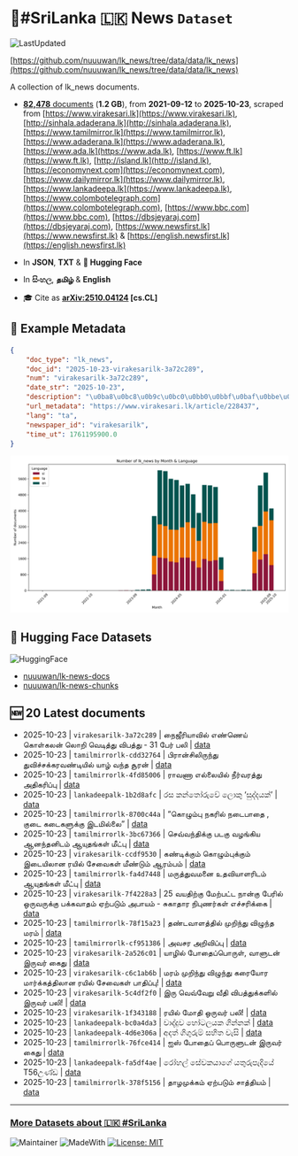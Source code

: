 # 📄#SriLanka 🇱🇰 News `Dataset`

![LastUpdated](https://img.shields.io/badge/last_updated-2025--10--23_10:47:36-green)

[https://github.com/nuuuwan/lk_news/tree/data/data/lk_news](https://github.com/nuuuwan/lk_news/tree/data/data/lk_news)

A collection of lk_news documents.

- [**82,478** documents](https://github.com/nuuuwan/lk_news/tree/data/data/lk_news) (**1.2 GB**), from **2021-09-12** to **2025-10-23**, scraped from [https://www.virakesari.lk](https://www.virakesari.lk), [http://sinhala.adaderana.lk](http://sinhala.adaderana.lk), [https://www.tamilmirror.lk](https://www.tamilmirror.lk), [https://www.adaderana.lk](https://www.adaderana.lk), [https://www.ada.lk](https://www.ada.lk), [https://www.ft.lk](https://www.ft.lk), [http://island.lk](http://island.lk), [https://economynext.com](https://economynext.com), [https://www.dailymirror.lk](https://www.dailymirror.lk), [https://www.lankadeepa.lk](https://www.lankadeepa.lk), [https://www.colombotelegraph.com](https://www.colombotelegraph.com), [https://www.bbc.com](https://www.bbc.com), [https://dbsjeyaraj.com](https://dbsjeyaraj.com), [https://www.newsfirst.lk](https://www.newsfirst.lk) & [https://english.newsfirst.lk](https://english.newsfirst.lk)

- In **JSON**, **TXT** & **🤗 Hugging Face**

- In **සිංහල**, **தமிழ்** & **English**

- 🎓 Cite as **[arXiv:2510.04124](https://arxiv.org/abs/2510.04124) [cs.CL]**

## 📝 Example Metadata

```json
{
    "doc_type": "lk_news",
    "doc_id": "2025-10-23-virakesarilk-3a72c289",
    "num": "virakesarilk-3a72c289",
    "date_str": "2025-10-23",
    "description": "\u0ba8\u0bc8\u0b9c\u0bc0\u0bb0\u0bbf\u0baf\u0bbe\u0bb5\u0bbf\u0bb2\u0bcd \u0b8e\u0ba3\u0bcd\u0ba3\u0bc6\u0baf\u0bcd \u0b95\u0bca\u0bb3\u0bcd\u0b95\u0bb2\u0ba9\u0bcd \u0bb2\u0bca\u0bb1\u0bbf \u0bb5\u0bc6\u0b9f\u0bbf\u0ba4\u0bcd\u0ba4\u0bc1 \u0bb5\u0bbf\u0baa\u0ba4\u0bcd\u0ba4\u0bc1 - 31 \u0baa\u0bc7\u0bb0\u0bcd \u0baa\u0bb2\u0bbf",
    "url_metadata": "https://www.virakesari.lk/article/228437",
    "lang": "ta",
    "newspaper_id": "virakesarilk",
    "time_ut": 1761195900.0
}
```

![Chart](https://raw.githubusercontent.com/nuuuwan/lk_news/refs/heads/data/data/lk_news/docs_by_month_and_lang.png)

## 🤗 Hugging Face Datasets

![HuggingFace](https://img.shields.io/badge/-HuggingFace-FDEE21?style=for-the-badge&logo=HuggingFace)

- [nuuuwan/lk-news-docs](https://huggingface.co/datasets/nuuuwan/lk-news-docs)
- [nuuuwan/lk-news-chunks](https://huggingface.co/datasets/nuuuwan/lk-news-chunks)

## 🆕 20 Latest documents

- 2025-10-23 | `virakesarilk-3a72c289` | நைஜீரியாவில் எண்ணெய் கொள்கலன் லொறி வெடித்து விபத்து - 31 பேர் பலி | [data](https://github.com/nuuuwan/lk_news/tree/data/data/lk_news/2020s/2025/2025-10-23-virakesarilk-3a72c289)
- 2025-10-23 | `tamilmirrorlk-cdd32764` | பிரான்சிலிருந்து துவிச்சக்கரவண்டியில் யாழ் வந்த சூரன் | [data](https://github.com/nuuuwan/lk_news/tree/data/data/lk_news/2020s/2025/2025-10-23-tamilmirrorlk-cdd32764)
- 2025-10-23 | `tamilmirrorlk-4fd85006` | ராவணா எல்லையில் நீர்வரத்து அதிகரிப்பு | [data](https://github.com/nuuuwan/lk_news/tree/data/data/lk_news/2020s/2025/2025-10-23-tamilmirrorlk-4fd85006)
- 2025-10-23 | `lankadeepalk-1b2d8afc` | රස  කන්තෝරුවේ ලොකු ‘සුද්දයක්’ | [data](https://github.com/nuuuwan/lk_news/tree/data/data/lk_news/2020s/2025/2025-10-23-lankadeepalk-1b2d8afc)
- 2025-10-23 | `tamilmirrorlk-8700c44a` | “கொழும்பு நகரில் நடைபாதை , குடை கடைகளுக்கு இடமில்லை” | [data](https://github.com/nuuuwan/lk_news/tree/data/data/lk_news/2020s/2025/2025-10-23-tamilmirrorlk-8700c44a)
- 2025-10-23 | `tamilmirrorlk-3bc67366` | செவ்வந்திக்கு படகு வழங்கிய ஆனந்தனிடம் ஆயுதங்கள் மீட்பு | [data](https://github.com/nuuuwan/lk_news/tree/data/data/lk_news/2020s/2025/2025-10-23-tamilmirrorlk-3bc67366)
- 2025-10-23 | `virakesarilk-ccdf9530` | கண்டிக்கும் கொழும்புக்கும் இடையிலான ரயில் சேவைகள் மீண்டும் ஆரம்பம் | [data](https://github.com/nuuuwan/lk_news/tree/data/data/lk_news/2020s/2025/2025-10-23-virakesarilk-ccdf9530)
- 2025-10-23 | `tamilmirrorlk-fa4d7448` | மருத்துவமனை உதவியாளரிடம் ஆயுதங்கள் மீட்பு | [data](https://github.com/nuuuwan/lk_news/tree/data/data/lk_news/2020s/2025/2025-10-23-tamilmirrorlk-fa4d7448)
- 2025-10-23 | `virakesarilk-7f4228a3` | 25 வயதிற்கு மேற்பட்ட நான்கு பேரில் ஒருவருக்கு பக்கவாதம் ஏற்படும் அபாயம் - சுகாதார நிபுணர்கள் எச்சரிக்கை | [data](https://github.com/nuuuwan/lk_news/tree/data/data/lk_news/2020s/2025/2025-10-23-virakesarilk-7f4228a3)
- 2025-10-23 | `tamilmirrorlk-78f15a23` | தண்டவாளத்தில் முறிந்து விழுந்த மரம் | [data](https://github.com/nuuuwan/lk_news/tree/data/data/lk_news/2020s/2025/2025-10-23-tamilmirrorlk-78f15a23)
- 2025-10-23 | `tamilmirrorlk-cf951386` | அவசர அறிவிப்பு | [data](https://github.com/nuuuwan/lk_news/tree/data/data/lk_news/2020s/2025/2025-10-23-tamilmirrorlk-cf951386)
- 2025-10-23 | `virakesarilk-2a526c01` | யாழில் போதைப்பொருள், வாளுடன் இருவர் கைது | [data](https://github.com/nuuuwan/lk_news/tree/data/data/lk_news/2020s/2025/2025-10-23-virakesarilk-2a526c01)
- 2025-10-23 | `virakesarilk-c6c1ab6b` | மரம் முறிந்து விழுந்து கரையோர மார்க்கத்திலான ரயில் சேவைகள் பாதிப்பு! | [data](https://github.com/nuuuwan/lk_news/tree/data/data/lk_news/2020s/2025/2025-10-23-virakesarilk-c6c1ab6b)
- 2025-10-23 | `virakesarilk-5c4df2f0` | இரு வெவ்வேறு வீதி விபத்துக்களில் இருவர் பலி! | [data](https://github.com/nuuuwan/lk_news/tree/data/data/lk_news/2020s/2025/2025-10-23-virakesarilk-5c4df2f0)
- 2025-10-23 | `virakesarilk-1f343188` | ரயில் மோதி ஒருவர் பலி! | [data](https://github.com/nuuuwan/lk_news/tree/data/data/lk_news/2020s/2025/2025-10-23-virakesarilk-1f343188)
- 2025-10-23 | `lankadeepalk-bc0a4da3` | වාද්දුව හෝටලයක ගින්නක් | [data](https://github.com/nuuuwan/lk_news/tree/data/data/lk_news/2020s/2025/2025-10-23-lankadeepalk-bc0a4da3)
- 2025-10-23 | `lankadeepalk-4d6e306a` | අදත් ගිගුරුම් සහිත වැසි | [data](https://github.com/nuuuwan/lk_news/tree/data/data/lk_news/2020s/2025/2025-10-23-lankadeepalk-4d6e306a)
- 2025-10-23 | `tamilmirrorlk-76fce414` | ஐஸ் போதைப் பொருளுடன் இருவர் கைது | [data](https://github.com/nuuuwan/lk_news/tree/data/data/lk_news/2020s/2025/2025-10-23-tamilmirrorlk-76fce414)
- 2025-10-23 | `lankadeepalk-fa5df4ae` | රෝහල් සේවකයාගේ යතුරුපැදියේ T56උණ්ඩ | [data](https://github.com/nuuuwan/lk_news/tree/data/data/lk_news/2020s/2025/2025-10-23-lankadeepalk-fa5df4ae)
- 2025-10-23 | `tamilmirrorlk-378f5156` | தாழமுக்கம் ஏற்படும் சாத்தியம் | [data](https://github.com/nuuuwan/lk_news/tree/data/data/lk_news/2020s/2025/2025-10-23-tamilmirrorlk-378f5156)

---

### [More Datasets about 🇱🇰 #SriLanka](https://github.com/nuuuwan/lk_datasets)

![Maintainer](https://img.shields.io/badge/maintainer-nuuuwan-red)
![MadeWith](https://img.shields.io/badge/made_with-python-blue)
[![License: MIT](https://img.shields.io/badge/License-MIT-yellow.svg)](https://opensource.org/licenses/MIT)
